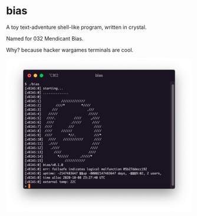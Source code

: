 # bias

A toy text-adventure shell-like program, written in crystal.

Named for 032 Mendicant Bias. 

Why? because hacker wargames terminals are cool.

![Example CLI](example.png)